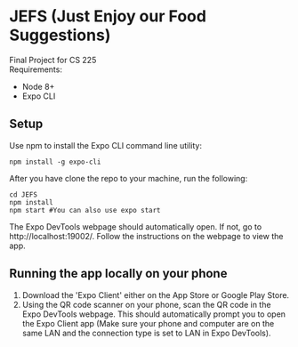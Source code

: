 # JEFS (Just Enjoy our Food Suggestions)
Final Project for CS 225\
Requirements:
 - Node 8+
 - Expo CLI

## Setup
Use npm to install the Expo CLI command line utility:
```
npm install -g expo-cli
```
After you have clone the repo to your machine, run the following:
```
cd JEFS
npm install
npm start #You can also use expo start
```
The Expo DevTools webpage should automatically open. If not, go to http://localhost:19002/. Follow the instructions on the webpage to view the app.

## Running the app locally on your phone
1. Download the 'Expo Client' either on the App Store or Google Play Store.
2. Using the QR code scanner on your phone, scan the QR code in the Expo DevTools webpage. 
This should automatically prompt you to open the Expo Client app (Make sure your phone and computer are on the same LAN and the connection type is set to LAN in Expo DevTools).
